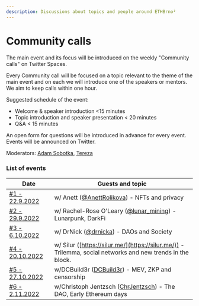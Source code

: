 ```yaml
---
description: Discussions about topics and people around ETHBrno²
---
```


# Community calls

The main event and its focus will be introduced on the weekly "Community calls" on Twitter Spaces.  &#x20;

Every Community call will be focused on a topic relevant to the theme of the main event and on each we will introduce one of the speakers or mentors. We aim to keep calls within one hour.&#x20;

Suggested schedule of the event:

* Welcome & speaker introduction <15 minutes
* &#x20;Topic introduction and speaker presentation < 20 minutes
* Q\&A < 15 minutes

An open form for questions will be introduced in advance for every event.  Events will be announced on Twitter.

Moderators: [Adam Sobotka](https://twitter.com/vorcigernix), [Tereza](https://twitter.com/terkastarostova)

### List of events

| Date                                                                                                     | Guests and topic                                                                                           |
| -------------------------------------------------------------------------------------------------------- | ---------------------------------------------------------------------------------------------------------- |
| [#1 - 22.9.2022](https://twitter.com/i/spaces/1djGXlBkkqEGZ?s=20)                                        | w/ Anett ([@AnettRolikova](https://twitter.com/AnettRolikova)) - NFTs and privacy                          |
| [#2 - 29.9.2022](https://twitter.com/i/spaces/1YpKkgXzyOPKj?s=20)                                        | w/ Rachel-Rose O'Leary ([@lunar\_mining](https://twitter.com/lunar\_mining)) - Lunarpunk, DarkFi           |
| [#3 - 6.10.2022](https://twitter.com/i/spaces/1MnGnpqayAwxO?s=20)                                        | w/ DrNick ([@drnicka](https://twitter.com/drnicka)) - DAOs and Society                                     |
| [#4 - 20.10.2022](https://youtu.be/2Ze\_nOXnjDY)                                                         | w/ Silur ([https://silur.me/](https://silur.me/)) - Trilemma, social networks and new trends in the block. |
| [#5 - 27.10.2022](https://twitter.com/ETHBrno/status/1585662463663546370?s=20\&t=g1MLNDizp2QLbBzg4gWNRg) | w/DCBuild3r ([DCBuild3r](https://twitter.com/DCbuild3r)) - MEV, ZKP and censorship                         |
| [#6 - 2.11.2022](https://twitter.com/ETHBrno/status/1587375155344539648?s=20\&t=g1MLNDizp2QLbBzg4gWNRg)  | w/Christoph Jentzsch ([ChrJentzsch](https://twitter.com/ChrJentzsch)) -  The DAO, Early Ethereum days      |

&#x20; &#x20;
